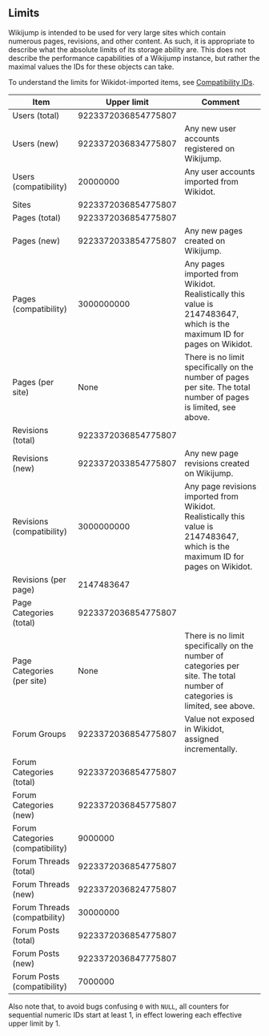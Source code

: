 ## Limits

Wikijump is intended to be used for very large sites which contain numerous pages, revisions, and other content. As such, it is appropriate to describe what the absolute limits of its storage ability are.
This does not describe the performance capabilities of a Wikijump instance, but rather the maximal values the IDs for these objects can take.

To understand the limits for Wikidot-imported items, see [Compatibility IDs](compatibility-ids.md).

| Item                             | Upper limit               | Comment |
|----------------------------------|---------------------------|---------|
| Users (total)                    | 9223372036854775807       |         |
| Users (new)                      | 9223372036834775807       | Any new user accounts registered on Wikijump. |
| Users (compatibility)            | 20000000                  | Any user accounts imported from Wikidot. |
| Sites                            | 9223372036854775807       |         |
| Pages (total)                    | 9223372036854775807       |         |
| Pages (new)                      | 9223372033854775807       | Any new pages created on Wikijump. |
| Pages (compatibility)            | 3000000000                | Any pages imported from Wikidot. Realistically this value is 2147483647, which is the maximum ID for pages on Wikidot. |
| Pages (per site)                 | None                      | There is no limit specifically on the number of pages per site. The total number of pages is limited, see above. |
| Revisions (total)                | 9223372036854775807       |         |
| Revisions (new)                  | 9223372033854775807       | Any new page revisions created on Wikijump. |
| Revisions (compatibility)        | 3000000000                | Any page revisions imported from Wikidot. Realistically this value is 2147483647, which is the maximum ID for pages on Wikidot. |
| Revisions (per page)             | 2147483647                |         |
| Page Categories (total)          | 9223372036854775807       |         |
| Page Categories (per site)       | None                      | There is no limit specifically on the number of categories per site. The total number of categories is limited, see above. |
| Forum Groups                     | 9223372036854775807       | Value not exposed in Wikidot, assigned incrementally. |
| Forum Categories (total)         | 9223372036854775807       |         |
| Forum Categories (new)           | 9223372036845775807       |         |
| Forum Categories (compatibility) | 9000000                   |         |
| Forum Threads (total)            | 9223372036854775807       |         |
| Forum Threads (new)              | 9223372036824775807       |         |
| Forum Threads (compatbility)     | 30000000                  |         |
| Forum Posts (total)              | 9223372036854775807       |         |
| Forum Posts (new)                | 9223372036847775807       |         |
| Forum Posts (compatibility)      | 7000000                   |         |

Also note that, to avoid bugs confusing `0` with `NULL`, all counters for sequential numeric IDs start at least 1, in effect lowering each effective upper limit by 1.
